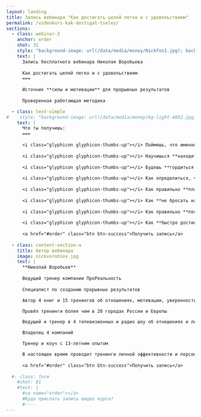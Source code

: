 ```yaml
---
layout: landing 
title: Запись вебинара "Как достигать целей легко и с удовольствием" 
permalink: /videokurs-kak-dostigat-tseley/
sections:
  - class: webinar-3
    anchor: order
    shot: 31
    style: "background-image: url(/data/media/money/NickFon1.jpg); background-repeat: no-repeat; background-position: top center; background-size: contain;"
    text: |
      Запись бесплатного вебинара Николая Воробьева
      
      Как достигать целей легко и с удовольствием
      ===
      
      Источник **силы и мотивации** для прорывных результатов
      
      Проверенная работающая методика

  - class: text-simple
#    style: "background-image: url(/data/media/money/bg-light-4862.jpg); background-size: cover;"
    text: |
      Что ты получишь:
      ===
      
      <i class="glyphicon glyphicon-thumbs-up"></i> Поймешь, что именно служит быстрому спаду интереса к достижению целей
      
      <i class="glyphicon glyphicon-thumbs-up"></i> Научишься **находить силы и мотивацию**
      
      <i class="glyphicon glyphicon-thumbs-up"></i> Будешь **гордиться своими результатами**
      
      <i class="glyphicon glyphicon-thumbs-up"></i> Как определиться, что тебе **действительно по душе**
      
      <i class="glyphicon glyphicon-thumbs-up"></i> Как правильно **планировать свое время**
      
      <i class="glyphicon glyphicon-thumbs-up"></i> Как **не бросать на полпути**
      
      <i class="glyphicon glyphicon-thumbs-up"></i> Как правильно **поставить высокие цели**
      
      <i class="glyphicon glyphicon-thumbs-up"></i> Как **быстро достигать прорывных результатов**
      
      <a href="#order" class="btn btn-success">Получить запись</a>
      
  - class: content-section-a
    title: Автор вебинара
    image: nickvorobiov.jpg
    text: |
      **Николай Воробьев**
      
      Ведущий тренер компании ПроРеальность
      
      Специалист по созданию прорывных результатов

      Автор 4 книг и 15 тренингов об отношениях, мотивации, уверенности, бизнесе, продажах и личной эффективности.

      Провёл тренинги более чем в 20 городах России и Европы

      Ведущий и тренер в 4 телевизионных и радио шоу об отношениях и личной эффективности

      Владелец 4 компаний

      Тренер и коуч с 13-летним опытом

      В настоящее время проводит тренинги личной эффективности и персональный коучинг, готовит тренеров.
      
      <a href="#order" class="btn btn-success">Получить запись</a>
      
  #- class: form
    #shot: 81
    #text: |
      #<a name="order"></a>
      #Куда прислать запись видео курса?
      #----
---
```

